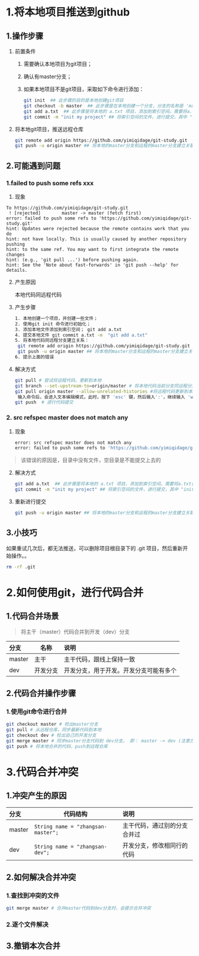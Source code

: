 # 1.将本地项目推送到github

## 1.操作步骤

1. 前置条件

   1. 需要确认本地项目为git项目；

   2. 确认有master分支；

   3. 如果本地项目不是git项目，采取如下命令进行添加：

      ```bash
      git init  ## 此步骤的目的是本地创建git项目
      git checkout -b master  ## 此步骤是在本地创建一个分支，分支的名称是 'master'
      git add a.txt  ## 此步骤是将本地的 a.txt 项目，添加到索引空间。需要将a.txt替换为自己的项目名称
      git commit -m "init my project" ## 将索引空间的文件，进行提交，其中 "init my project" 是提交的备注
      ```

2. 将本地git项目，推送远程仓库

   ```bash
   git remote add origin https://github.com/yimiqidage/git-study.git  ## 其中 https的地址，是你的github项目地址
   git push -u origin master ## 将本地的master分支和远程的master分支建立关联
   ```

## 2.可能遇到问题

### 1.failed to push some refs xxx

1. 现象

```
To https://github.com/yimiqidage/git-study.git
 ! [rejected]        master -> master (fetch first)
error: failed to push some refs to 'https://github.com/yimiqidage/git-study.git'
hint: Updates were rejected because the remote contains work that you do
hint: not have locally. This is usually caused by another repository pushing
hint: to the same ref. You may want to first integrate the remote changes
hint: (e.g., 'git pull ...') before pushing again.
hint: See the 'Note about fast-forwards' in 'git push --help' for details.
```

2. 产生原因

   本地代码同远程代码

3. 产生步骤

   ```bash
   1. 本地创建一个项目，并创建一些文件；
   2. 使用git init 命令进行初始化；
   3. 添加本地文件添加到索引空间； git add a.txt
   4. 提交本地文件 git commit a.txt -m  "git add a.txt"
   5. 将本地代码同远程分支建立关系：
   	git remote add origin https://github.com/yimiqidage/git-study.git  ## 其中 https的地址，是你的github项目地址
   	git push -u origin master ## 将本地的master分支和远程的master分支建立关联
   6. 提示上面的错误
   ```

4. 解决方式

   ```bash
   git pull # 尝试将远程代码，更新到本地
   git branch --set-upstream-to=origin/master # 将本地代码当前分支同远程分支建立关联关系
   git pull origin master --allow-unrelated-histories #将远程代码更新到本地，允许覆盖本地文件
   	输入命令后，会进入文本编辑模式，此时，按下 'esc' 键，然后输入':'，继续输入 'wq' 保存退出即可。
   git push  # 进行代码提交
   ```


### 2. src refspec master does not match any

1. 现象

   ```bash
   error: src refspec master does not match any
   error: failed to push some refs to 'https://github.com/yimiqidage/git-study.git'
   ```


> 该错误的原因是，目录中没有文件，空目录是不能提交上去的

2. 解决方式

   ```bash
   git add a.txt  ## 此步骤是将本地的 a.txt 项目，添加到索引空间。需要将a.txt替换为自己的项目名称
   git commit -m "init my project" ## 将索引空间的文件，进行提交，其中 "init my project" 是提交的备注
   ```

3. 重新进行提交

   ```bash
   git push -u origin master ## 将本地的master分支和远程的master分支建立关联
   ```

   

##  3.小技巧

如果重试几次后，都无法推送，可以删除项目根目录下的 .git 项目，然后重新开始操作。。

```bash
rm -rf .git
```

# 2.如何使用git，进行代码合并

## 1.代码合并场景

> 将主干（master）代码合并到开发（dev）分支

| 分支   | 名称     | 说明                                   |
| :----- | -------- | :------------------------------------- |
| master | 主干     | 主干代码，跟线上保持一致               |
| dev    | 开发分支 | 开发分支，用于开发。开发分支可能有多个 |

## 2.代码合并操作步骤

### 1.使用git命令进行合并

```bash
git checkout master # 检出master分支
git pull # 从远程仓库，同步最新代码到本地
git checkout dev # 检出自己的开发分支
git merge master # 同步master分支代码到 dev分支。 即： master -> dev (注意方向不要反了)
git push # 将本地合并的代码，push到远程仓库
```



# 3.代码合并冲突

## 1.冲突产生的原因

| 分支   | 代码结构                           | 说明                         |
| :----- | ---------------------------------- | :--------------------------- |
| master | `String name = "zhangsan-master";` | 主干代码，通过别的分支合并过 |
| dev    | `String name = "zhangsan-dev";`    | 开发分支，修改相同行的代码   |





## 2.如何解决合并冲突

### 1.查找到冲突的文件

```bash
git merge master # 合并master代码到dev分支时，会提示合并冲突
```



### 2.逐个文件解决

## 3.撤销本次合并





